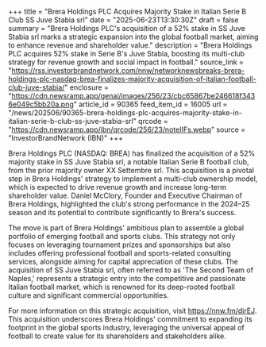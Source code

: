 +++
title = "Brera Holdings PLC Acquires Majority Stake in Italian Serie B Club SS Juve Stabia srl"
date = "2025-06-23T13:30:30Z"
draft = false
summary = "Brera Holdings PLC's acquisition of a 52% stake in SS Juve Stabia srl marks a strategic expansion into the global football market, aiming to enhance revenue and shareholder value."
description = "Brera Holdings PLC acquires 52% stake in Serie B's Juve Stabia, boosting its multi-club strategy for revenue growth and social impact in football."
source_link = "https://rss.investorbrandnetwork.com/nnw/networknewsbreaks-brera-holdings-plc-nasdaq-brea-finalizes-majority-acquisition-of-italian-football-club-juve-stabia/"
enclosure = "https://cdn.newsramp.app/genai/images/256/23/cbc65867be246618f3436e049c5bb20a.png"
article_id = 90365
feed_item_id = 16005
url = "/news/202506/90365-brera-holdings-plc-acquires-majority-stake-in-italian-serie-b-club-ss-juve-stabia-srl"
qrcode = "https://cdn.newsramp.app/ibn/qrcode/256/23/noteIIFs.webp"
source = "InvestorBrandNetwork (IBN)"
+++

<p>Brera Holdings PLC (NASDAQ: BREA) has finalized the acquisition of a 52% majority stake in SS Juve Stabia srl, a notable Italian Serie B football club, from the prior majority owner XX Settembre srl. This acquisition is a pivotal step in Brera Holdings' strategy to implement a multi-club ownership model, which is expected to drive revenue growth and increase long-term shareholder value. Daniel McClory, Founder and Executive Chairman of Brera Holdings, highlighted the club's strong performance in the 2024–25 season and its potential to contribute significantly to Brera's success.</p><p>The move is part of Brera Holdings' ambitious plan to assemble a global portfolio of emerging football and sports clubs. This strategy not only focuses on leveraging tournament prizes and sponsorships but also includes offering professional football and sports-related consulting services, alongside aiming for capital appreciation of these clubs. The acquisition of SS Juve Stabia srl, often referred to as 'The Second Team of Naples,' represents a strategic entry into the competitive and passionate Italian football market, which is renowned for its deep-rooted football culture and significant commercial opportunities.</p><p>For more information on this strategic acquisition, visit <a href='https://nnw.fm/djrEJ' rel='nofollow' target='_blank'>https://nnw.fm/djrEJ</a>. This acquisition underscores Brera Holdings' commitment to expanding its footprint in the global sports industry, leveraging the universal appeal of football to create value for its shareholders and stakeholders alike.</p>